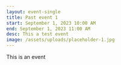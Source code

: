 ```yaml
---
layout: event-single
title: Past event 1
start: September 1, 2023 10:00 AM
end: September 1, 2023 11:00 AM
desc: This a test event
image: /assets/uploads/placeholder-1.jpg
---
```

T﻿his is an event